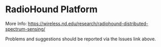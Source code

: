 # RadioHound Platform


More Info: https://wireless.nd.edu/research/radiohound-distributed-spectrum-sensing/

Problems and suggestions should be reported via the Issues link above.  
